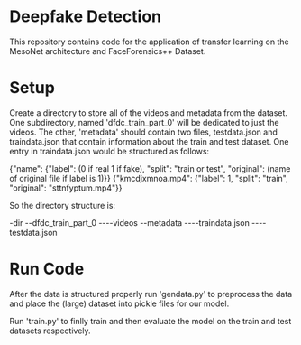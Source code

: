 # Deepfake Detection
This repository contains code for the application of transfer learning on the MesoNet architecture and FaceForensics++ Dataset.

# Setup

Create a directory to store all of the videos and metadata from the dataset. One subdirectory, named 'dfdc_train_part_0' will be dedicated to just the videos. 
The other, 'metadata' should contain two files, testdata.json and traindata.json that contain information about the train and test dataset. One entry in traindata.json would be structured as follows:

{"name": {"label": (0 if real 1 if fake), "split": "train or test", "original": (name of original file if label is 1)}}
{"kmcdjxmnoa.mp4": {"label": 1, "split": "train", "original": "sttnfyptum.mp4"}}

So the directory structure is:

-dir
--dfdc_train_part_0
----videos
--metadata
----traindata.json
----testdata.json

# Run Code

After the data is structured properly run 'gendata.py' to preprocess the data and place the (large) dataset into pickle files for our model.

Run 'train.py' to finlly train and then evaluate the model on the train and test datasets respectively. 